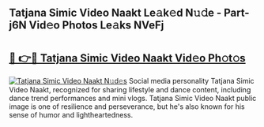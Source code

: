 ## Tatjana Simic Video Naakt Le𝚊k𝚎d N𝚞𝚍e - Part-j6N Vid𝚎o Photos Le𝚊ks NVeFj

# <h2><a href="http://fb104qf.evod.top/?m=Tatjana+Simic+Video+Naakt">🔗 👉🔴 Tatjana Simic Video Naakt Vid𝚎o Ph𝚘t𝚘s</a></h2>

[![Tatjana Simic Video Naakt N𝚞d𝚎s](https://i.imgur.com/8V9OHl7.gif)](http://fb104qf.evod.top/?m=Tatjana+Simic+Video+Naakt)
Social media personality Tatjana Simic Video Naakt, recognized for sharing lifestyle and dance content, including dance trend performances and mini vlogs. Tatjana Simic Video Naakt public image is one of resilience and perseverance, but he's also known for his sense of humor and lightheartedness. 
